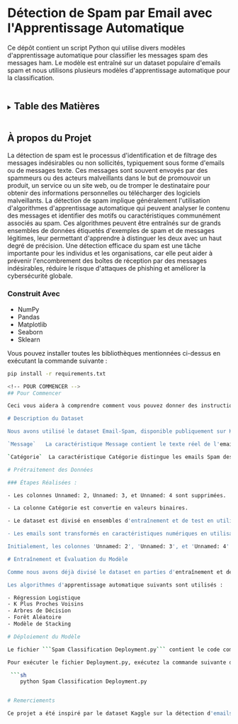 # Détection de Spam par Email avec l'Apprentissage Automatique

Ce dépôt contient un script Python qui utilise divers modèles d'apprentissage automatique pour classifier les messages spam des messages ham. Le modèle est entraîné sur un dataset populaire d'emails spam et nous utilisons plusieurs modèles d'apprentissage automatique pour la classification.

<!-- TABLE DES MATIÈRES -->
<details>
  <summary><h2 style="display: inline-block">Table des Matières</h2></summary>
  <ol>
    <li>
      <a href="#à-propos-du-projet">À propos du Projet</a>
      <ul>
        <li><a href="#construit-avec">Construit Avec</a></li>
      </ul>
    </li>
    <li>
      <a href="#pour-commencer">Pour Commencer</a>
      <ul>
        <li><a href="#installation">Installation</a></li>
      </ul>
    </li>
    <li><a href="#description-des-données">Description des Données</a></li>
    <li><a href="#prétraitement-des-données">Prétraitement des Données</a></li>
    <li><a href="#entraînement-et-évaluation-du-modèle">Entraînement et Évaluation du Modèle</a></li>
    <li><a href="#déploiement-du-modèle">Déploiement du Modèle</a></li>
    <li><a href="#contribuer">Contribuer</a></li>
    <li><a href="#licence">Licence</a></li>
    <li><a href="#remerciements">Remerciements</a></li>
  </ol>
</details>

<!-- À PROPOS DU PROJET -->
## À propos du Projet

La détection de spam est le processus d'identification et de filtrage des messages indésirables ou non sollicités, typiquement sous forme d'emails ou de messages texte. Ces messages sont souvent envoyés par des spammeurs ou des acteurs malveillants dans le but de promouvoir un produit, un service ou un site web, ou de tromper le destinataire pour obtenir des informations personnelles ou télécharger des logiciels malveillants. La détection de spam implique généralement l'utilisation d'algorithmes d'apprentissage automatique qui peuvent analyser le contenu des messages et identifier des motifs ou caractéristiques communément associés au spam. Ces algorithmes peuvent être entraînés sur de grands ensembles de données étiquetés d'exemples de spam et de messages légitimes, leur permettant d'apprendre à distinguer les deux avec un haut degré de précision. Une détection efficace du spam est une tâche importante pour les individus et les organisations, car elle peut aider à prévenir l'encombrement des boîtes de réception par des messages indésirables, réduire le risque d'attaques de phishing et améliorer la cybersécurité globale.

### Construit Avec

 - NumPy
 - Pandas
 - Matplotlib
 - Seaborn
 - Sklearn

Vous pouvez installer toutes les bibliothèques mentionnées ci-dessus en exécutant la commande suivante :

```sh
pip install -r requirements.txt

<!-- POUR COMMENCER -->
## Pour Commencer

Ceci vous aidera à comprendre comment vous pouvez donner des instructions pour configurer votre projet localement. Pour obtenir une copie locale opérationnelle, suivez ces simples étapes d'exemple.

# Description du Dataset

Nous avons utilisé le dataset Email-Spam, disponible publiquement sur Kaggle. Le dataset comprend une collection de 5 572 emails, chacun ayant deux caractéristiques : Catégorie et Message.

`Message`   La caractéristique Message contient le texte réel de l'email.

`Catégorie`  La caractéristique Catégorie distingue les emails Spam des emails Ham.

# Prétraitement des Données

### Étapes Réalisées :

- Les colonnes Unnamed: 2, Unnamed: 3, et Unnamed: 4 sont supprimées.

- La colonne Catégorie est convertie en valeurs binaires.

- Le dataset est divisé en ensembles d'entraînement et de test en utilisant la fonction train_test_split() de sklearn.model_selection.

- Les emails sont transformés en caractéristiques numériques en utilisant la fonction TfidfVectorizer() de sklearn.feature_extraction.text.

Initialement, les colonnes 'Unnamed: 2', 'Unnamed: 3', et 'Unnamed: 4' sont ensuite supprimées du DataFrame et le code vérifie l'existence de valeurs nulles dans le DataFrame en utilisant la méthode 'isnull()'. La colonne 'Catégorie' dans le DataFrame est alors convertie en valeurs numériques (0 et 1) où 'spam' est remplacé par 0 et 'ham' est remplacé par 1. Le nombre de valeurs dans chaque catégorie est imprimé en utilisant la méthode 'value_counts()'. Les variables X et Y sont ensuite créées où X stocke la colonne 'Message' du DataFrame, et Y stocke la colonne 'Catégorie'. Le code divise ensuite les données en ensembles d'entraînement et de test en utilisant la méthode 'train_test_split()' de la bibliothèque scikit-learn. Le TfidfVectorizer est ensuite utilisé pour extraire des caractéristiques à partir des données textuelles. Le paramètre 'min_df' est fixé à 1, le paramètre 'stop_words' est fixé à 'english', et le paramètre 'lowercase' est fixé à 'True'. L'extraction des caractéristiques est réalisée sur les données d'entraînement et de test en utilisant les méthodes 'fit_transform()' et 'transform()'. Finalement, les variables 'Y_train' et 'Y_test' sont converties en entiers.

# Entraînement et Évaluation du Modèle

Comme nous avons déjà divisé le dataset en parties d'entraînement et de test, les modèles d'apprentissage automatique peuvent être entraînés sur les données d'entraînement en utilisant la méthode ```fit()``` puis nous testons le modèle d'apprentissage automatique entraîné en utilisant la méthode ```predict()```. Pour connaître la performance des modèles d'apprentissage automatique entraînés, nous évaluons les données prédites et les données originales en utilisant des métriques d'évaluation telles que la précision, la précision, le rappel et le score F1.

Les algorithmes d'apprentissage automatique suivants sont utilisés :

- Régression Logistique
- K Plus Proches Voisins
- Arbres de Décision
- Forêt Aléatoire
- Modèle de Stacking

# Déploiement du Modèle

Le fichier ```Spam Classification Deployment.py``` contient le code complet pour le déploiement qui est déployé dans Streamlit. Streamlit est une bibliothèque Python open-source qui vous permet de créer des applications web interactives pour les projets de machine learning et de science des données.

Pour exécuter le fichier Deployment.py, exécutez la commande suivante dans votre invite de commande

 ```sh
    python Spam Classification Deployment.py


# Remerciements

Ce projet a été inspiré par le dataset Kaggle sur la détection d'emails spam et la compétition correspondante. Je reconnais également les bibliothèques Python open-source utilisées dans ce projet et leurs contributeurs.
